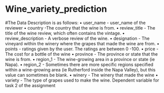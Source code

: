 # Wine_variety_prediction
#The Data Description is as follows:
•	user_name - user_name of the reviewer
•	country -The country that the wine is from.
•	review_title - The title of the wine review, which often contains the vintage.
•	review_description - A verbose review of the wine.
•	designation - The vineyard within the winery where the grapes that made the wine are from.
•	points - ratings given by the user. The ratings are between 0 -100.
•	price - The cost for a bottle of the wine
•	province - The province or state that the wine is from.
•	region_1 - The wine-growing area in a province or state (ie Napa).
•	region_2 - Sometimes there are more specific regions specified within a wine-growing area (ie Rutherford inside the Napa Valley), but this value can sometimes be blank.
•	winery - The winery that made the wine
•	variety - The type of grapes used to make the wine. Dependent variable for task 2 of the assignment
